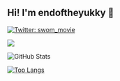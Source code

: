 ## Hi! I'm endoftheyukky 👋

<!--
**endoftheyukky/endoftheyukky** is a ✨ _special_ ✨ repository because its `README.md` (this file) appears on your GitHub profile.

Here are some ideas to get you started:

- 🔭 I’m currently working on ...
- 🌱 I’m currently learning ...
- 👯 I’m looking to collaborate on ...
- 🤔 I’m looking for help with ...
- 💬 Ask me about ...
- 📫 How to reach me: ...
- 😄 Pronouns: ...
- ⚡ Fun fact: ...
-->
[![Twitter: swom_movie](https://img.shields.io/twitter/follow/swom_movie?style=social)](https://twitter.com/swon_movie)
 
![](https://github-profile-summary-cards.vercel.app/api/cards/profile-details?username=endoftheyukky&theme=vue)
 
![GitHub Stats](https://github-readme-stats.vercel.app/api?username=endoftheyukky&show_icons=true)
 
[![Top Langs](https://github-readme-stats.vercel.app/api/top-langs/?username=endoftheyukky&layout=compact&langs_count=6)](https://github.com/anuraghazra/github-readme-stats)

